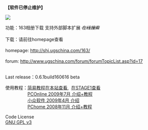 <p><b>【软件已停止维护】</b></p>
<p><img src="http://shj.ugschina.com/163/ox163.jpg" boroder=0/></p>
功能：163相册下载 支持外部脚本扩展 <s><i>在线搜索</i></s><br><br>
下载：请前往homepage查看<br><br>
homepage: <A href="http://shj.ugschina.com/163/" target="_blank">http://shj.ugschina.com/163/</A><br><br>
forum: <A href="http://www.ugschina.com/forum/forumTopicList.asp?id=17" target="_blank">http://www.ugschina.com/forum/forumTopicList.asp?id=17</A><br><br>
<p>Last release：0.6.1build160616 beta</p>

使用教程：<A href="http://www.ugschina.com/forum/forumTopicRead.asp?id=943" target="_blank">简易教程在本站查看</A>,  <A href="https://bbs.saraba1st.com/2b/thread-375674-1-1.html" target="_blank">在STAGE1查看</A><BR>
　　　　　<A href="http://pcedu.pconline.com.cn/soft/wl/ftp/0907/1701508.html" target="_blank">PCOnline 2009年7月 介绍+教程</A><BR>
　　　　　<A href="http://www.appinn.com/ox163/" target="_blank">小众软件 2009年4月 介绍</A><BR>
　　　　　<A href="http://article.pchome.net/content-755986.html" target="_blank">PChome   2008年11月 介绍+教程</A><BR>
<p>
Code License<BR>
<A href="http://www.gnu.org/licenses/gpl.html" target="_blank">GNU GPL v3</A>
</p>
